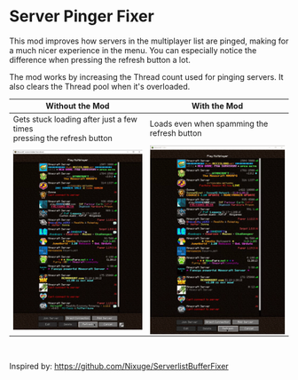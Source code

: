 # Server Pinger Fixer

This mod improves how servers in the multiplayer list are pinged, making for a much nicer experience in the menu. You can especially notice the difference when pressing the refresh button a lot. 

The mod works by increasing the Thread count used for pinging servers. It also clears the Thread pool when it's overloaded.

| Without the Mod                                                                                            | With the Mod                                                                                                |
|------------------------------------------------------------------------------------------------------------|-------------------------------------------------------------------------------------------------------------|
| Gets stuck loading after just a few times<br/> pressing the refresh button                                 | Loads even when spamming the refresh button                                                                 |
| <img src="./images/withoutMod.gif" alt="gif of the issue without the mod" width="300" style="float:left"/> | <img src="./images/withMod.gif" alt="gif of the issue fixed with the mod" width="300" style="float:right"/> |

<br>

Inspired by: https://github.com/Nixuge/ServerlistBufferFixer
